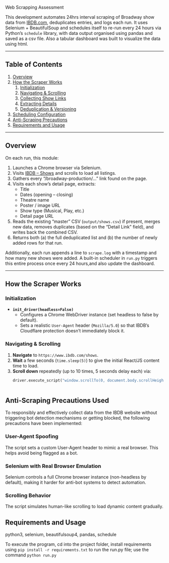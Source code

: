 Web Scrapping Assessment

This development automates 24hrs interval scraping of Broadway show data from [IBDB.com](https://www.ibdb.com/shows), deduplicates entries, and logs each run. It uses Selenium + BeautifulSoup and schedules itself to re-run every 24 hours via Python’s `schedule` library, with data output organised using pandas and saved as a csv file. Also a tabular dashboard was built to visualize the data using html.

---

## Table of Contents

1. [Overview](#overview)  
2. [How the Scraper Works](#how-the-scraper-works)  
   1. [Initialization](#initialization)  
   2. [Navigating & Scrolling](#navigating--scrolling)  
   3. [Collecting Show Links](#collecting-show-links)  
   4. [Extracting Details](#extracting-details)  
   5. [Deduplication & Versioning](#deduplication--versioning)  
3. [Scheduling Configuration](#scheduling-configuration)  
4. [Anti-Scraping Precautions](#anti-scraping-precautions)  
5. [Requirements and Usage](#requirements-and-usage)  


---

## Overview

On each run, this module:

1. Launches a Chrome browser via Selenium.  
2. Visits [IBDB – Shows](https://www.ibdb.com/shows) and scrolls to load all listings.  
3. Gathers every “/broadway-production/…” link found on the page.  
4. Visits each show’s detail page, extracts:
   - Title  
   - Dates (opening – closing)  
   - Theatre name  
   - Poster / image URL  
   - Show type (Musical, Play, etc.)  
   - Detail page URL  
5. Reads the existing “master” CSV (`output/shows.csv`) if present, merges new data, removes duplicates (based on the “Detail Link” field), and writes back the combined CSV.  
6. Returns both (a) the full deduplicated list and (b) the number of newly added rows for that run.  

Additionally, each run appends a line to `scrape.log` with a timestamp and how many new shows were added. A built-in scheduler in `run.py` triggers this entire process once every 24 hours,and also update the dashboard.

---

## How the Scraper Works

### Initialization

- **`init_driver(headless=False)`**  
  - Configures a Chrome WebDriver instance (set headless to false by default).  
  - Sets a realistic `User-Agent` header (`Mozilla/5.0`) so that IBDB’s Cloudflare protection doesn’t immediately block it.  

### Navigating & Scrolling

1. **Navigate** to `https://www.ibdb.com/shows`.  
2. **Wait** a few seconds (`time.sleep(5)`) to give the initial React/JS content time to load.  
3. **Scroll down** repeatedly (up to 10 times, 5 seconds delay each) via:
   ```python
   driver.execute_script("window.scrollTo(0, document.body.scrollHeight);")



## Anti-Scraping Precautions Used
To responsibly and effectively collect data from the IBDB website without triggering bot detection mechanisms or getting blocked, the following precautions have been implemented:

###  User-Agent Spoofing
The script sets a custom User-Agent header to mimic a real browser. This helps avoid being flagged as a bot.

### Selenium with Real Browser Emulation
Selenium controls a full Chrome browser instance (non-headless by default), making it harder for anti-bot systems to detect automation.

### Scrolling Behavior
The script simulates human-like scrolling to load dynamic content gradually.


## Requirements and Usage
python3, selenium, beautifulsoup4, pandas, schedule

To execute the program, cd into the project folder, 
install requirements using `pip install -r requirements.txt`
to run the run.py file; use the command `python run.py`
